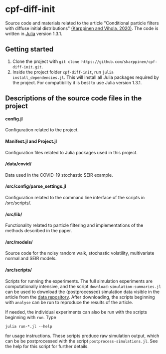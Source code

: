 # cpf-diff-init
Source code and materials related to the article "Conditional particle filters with diffuse initial distributions" [(Karppinen and Vihola, 2020)][arxiv].
The code is written in [Julia] version 1.3.1.

## Getting started

1. Clone the project with `git clone https://github.com/skarppinen/cpf-diff-init.git`.
2. Inside the project folder `cpf-diff-init`, run `julia install_dependencies.jl`. 
This will install all Julia packages required by the project. 
For compatibility it is best to use Julia version 1.3.1.

## Descriptions of the source code files in the project

#### config.jl
Configuration related to the project.

#### Manifest.jl and Project.jl
Configuration files related to Julia packages used in this project.

#### /data/covid/
Data used in the COVID-19 stochastic SEIR example.

#### /src/config/parse_settings.jl
Configuration related to the command line interface of the scripts in /src/scripts/.

#### /src/lib/
Functionality related to particle filtering and implementations of the methods
described in the paper.

#### /src/models/
Source code for the noisy random walk, stochastic volatility, multivariate normal and SEIR models.

#### /src/scripts/
Scripts for running the experiments.
The full simulation experiments are computationally intensive, and the script
`download-simulation-summaries.jl` can be used to download the (postprocessed)
simulation data visible in the article from the [data repository][data-repo].
After downloading, the scripts beginning with `analyse` can be run to reproduce the results of the article.

If needed, the individual experiments can also be run with the scripts beginning with `run`.
Type
```
julia run-*.jl --help
```
for usage instructions.
These scripts produce raw simulation output, which can be be postprocessed with the script `postprocess-simulations.jl`.
See the help for this script for further details.

[julia]: https://julialang.org/
[data-repo]: https://nextcloud.jyu.fi/index.php/s/zjeiwDoxaegGcRe
[arxiv]: https://arxiv.org/abs/2006.14877
